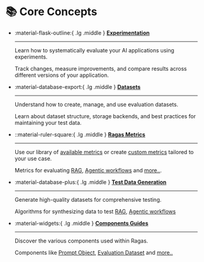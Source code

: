 # 📚 Core Concepts


<div class="grid cards" markdown>

-   :material-flask-outline:{ .lg .middle } [__Experimentation__](experimentation.md)

    ---

    Learn how to systematically evaluate your AI applications using experiments.

    Track changes, measure improvements, and compare results across different versions of your application.

-   :material-database-export:{ .lg .middle } [__Datasets__](datasets.md)

    ---

    Understand how to create, manage, and use evaluation datasets.

    Learn about dataset structure, storage backends, and best practices for maintaining your test data.

-   ::material-ruler-square:{ .lg .middle } [__Ragas Metrics__](metrics/index.md)

    ---

    Use our library of [available metrics](metrics/available_metrics/index.md) or create [custom metrics](metrics/overview/index.md) tailored to your use case.

    Metrics for evaluating [RAG](metrics/available_metrics/index.md#retrieval-augmented-generation), [Agentic workflows](metrics/available_metrics/index.md#agents-or-tool-use-cases) and [more..](metrics/available_metrics/index.md#list-of-available-metrics).

-   :material-database-plus:{ .lg .middle } [__Test Data Generation__](test_data_generation/index.md)

    ---

    Generate high-quality datasets for comprehensive testing.

    Algorithms for synthesizing data to test [RAG](test_data_generation/rag.md), [Agentic workflows](test_data_generation/agents.md)

-   :material-widgets:{ .lg .middle } [__Components Guides__](components/index.md)

    ---

    Discover the various components used within Ragas.
    
    Components like [Prompt Object](components/prompt.md), [Evaluation Dataset](components/eval_dataset.md) and [more..](components/index.md)

</div>
